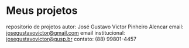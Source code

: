 # Meus projetos
 repositorio de projetos
 autor: José Gustavo Victor Pinheiro Alencar
 email: josegustavovictor@gmail.com
 email institucional: josegustavovictor@gusp.br
 contato: (88) 99801-4457
